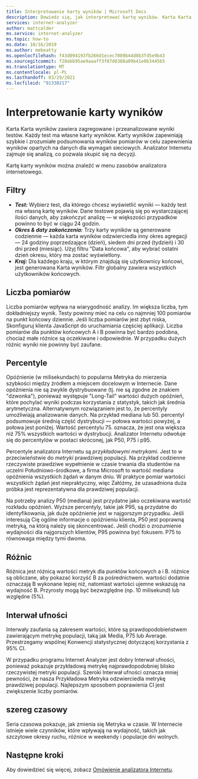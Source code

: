 ```yaml
---
title: Interpretowanie karty wyników | Microsoft Docs
description: Dowiedz się, jak interpretować kartę wyników. Karta Karta wyników zawiera zagregowane i przeanalizowane wyniki testów.
services: internet-analyzer
author: mattcalder
ms.service: internet-analyzer
ms.topic: how-to
ms.date: 10/16/2019
ms.author: mebeatty
ms.openlocfilehash: f43d094193fb266d1ecec7089b44d8b3fd5e9b43
ms.sourcegitcommit: f28ebb95ae9aaaff3f87d8388a09b41e0b3445b5
ms.translationtype: MT
ms.contentlocale: pl-PL
ms.lasthandoff: 03/29/2021
ms.locfileid: "91330217"
---
```

# <a name="interpreting-your-scorecard"></a>Interpretowanie karty wyników

Karta Karta wyników zawiera zagregowane i przeanalizowane wyniki testów. Każdy test ma własne karty wyników. Karty wyników zapewniają szybkie i zrozumiałe podsumowania wyników pomiarów w celu zapewnienia wyników opartych na danych dla wymagań sieciowych. Analizator Internetu zajmuje się analizą, co pozwala skupić się na decyzji.

Kartę karty wyników można znaleźć w menu zasobów analizatora internetowego. 


## <a name="filters"></a>Filtry

* ***Test:*** Wybierz test, dla którego chcesz wyświetlić wyniki — każdy test ma własną kartę wyników. Dane testowe pojawią się po wystarczającej ilości danych, aby zakończyć analizę — w większości przypadków powinno to być w ciągu 24 godzin. 
* ***Okres & daty zakończenia:*** Trzy karty wyników są generowane codziennie — każda karta wyników odzwierciedla inny okres agregacji — 24 godziny poprzedzające (dzień), siedem dni przed (tydzień) i 30 dni przed (miesiąc). Użyj filtru "Data końcowa", aby wybrać ostatni dzień okresu, który ma zostać wyświetlony. 
* ***Kraj:*** Dla każdego kraju, w którym znajdują się użytkownicy końcowi, jest generowana Karta wyników. Filtr globalny zawiera wszystkich użytkowników końcowych.

## <a name="measurement-count"></a>Liczba pomiarów

Liczba pomiarów wpływa na wiarygodność analizy. Im większa liczba, tym dokładniejszy wynik. Testy powinny mieć na celu co najmniej 100 pomiarów na punkt końcowy dziennie. Jeśli liczba pomiarów jest zbyt niska, Skonfiguruj klienta JavaScript do uruchamiania częściej aplikacji. Liczba pomiarów dla punktów końcowych A i B powinna być bardzo podobna, chociaż małe różnice są oczekiwane i odpowiednie. W przypadku dużych różnic wyniki nie powinny być zaufane.

## <a name="percentiles"></a>Percentyle

Opóźnienie (w milisekundach) to popularna Metryka do mierzenia szybkości między źródłem a miejscem docelowym w Internecie. Dane opóźnienia nie są zwykle dystrybuowane (tj. nie są zgodne ze znakiem "dzwonka"), ponieważ występuje "Long-Tail" wartości dużych opóźnień, które pochylać wyniki podczas korzystania z statystyk, takich jak średnia arytmetyczna. Alternatywnym rozwiązaniem jest to, że percentyly umożliwiają analizowanie danych. Na przykład mediana lub 50. percentyl podsumowuje średnią część dystrybucji — połowa wartości powyżej, a połowa jest poniżej. Wartość percentylu 75. oznacza, że jest ona większa niż 75% wszystkich wartości w dystrybucji. Analizator Internetu odwołuje się do percentylów w postaci skróconej, jak P50, P75 i p95.

Percentyle analizatora Internetu są _przykładowymi metrykami_. Jest to w przeciwieństwie do _metryki_ prawdziwej populacji. Na przykład codzienne rzeczywiste prawdziwe wypełnienie w czasie trwania dla studentów na uczelni Południowo-środkowe, a firma Microsoft to wartość mediana opóźnienia wszystkich żądań w danym dniu. W praktyce pomiar wartości wszystkich żądań jest niepraktyczny, więc Załóżmy, że uzasadniona duża próbka jest reprezentatywna dla prawdziwej populacji.

Na potrzeby analizy P50 (mediana) jest przydatne jako oczekiwana wartość rozkładu opóźnień. Wyższe percentyly, takie jak P95, są przydatne do identyfikowania, jak duże opóźnienie jest w najgorszym przypadku. Jeśli interesują Cię ogólne informacje o opóźnieniu klienta, P50 jest poprawną metryką, na którą należy się skoncentrować. Jeśli chodzi o zrozumienie wydajności dla najgorszych klientów, P95 powinna być fokusem. P75 to równowaga między tymi dwoma.


## <a name="deltas"></a>Różnic

Różnica jest różnicą wartości metryk dla punktów końcowych a i B. różnice są obliczane, aby pokazać korzyść B za pośrednictwem. wartości dodatnie oznaczają B wykonane lepiej niż, natomiast wartości ujemne wskazują na wydajność B. Przyrosty mogą być bezwzględne (np. 10 milisekund) lub względne (5%).

## <a name="confidence-interval"></a>Interwał ufności 

Interwały zaufania są zakresem wartości, które są prawdopodobieństwem zawierającym metrykę populacji, taką jak Media, P75 lub Average. Przestrzegamy wspólnej Konwencji statystycznej dotyczącej korzystania z 95% CI.

W przypadku programu Internet Analyzer jest dobry Interwał ufności, ponieważ pokazuje przykładową metrykę najprawdopodobniej blisko rzeczywistej metryki populacji. Szeroki Interwał ufności oznacza mniej pewności, że nasza Przykładowa Metryka odzwierciedla metrykę prawdziwej populacji. Najlepszym sposobem poprawienia CI jest zwiększenie liczby pomiarów.

## <a name="time-series"></a>szereg czasowy 

Seria czasowa pokazuje, jak zmienia się Metryka w czasie. W Internecie istnieje wiele czynników, które wpływają na wydajność, takich jak szczytowe okresy ruchu, różnice w weekendy i populacje dni wolnych.


## <a name="next-steps"></a>Następne kroki

Aby dowiedzieć się więcej, zobacz [Omówienie analizatora Internetu](internet-analyzer-overview.md).
